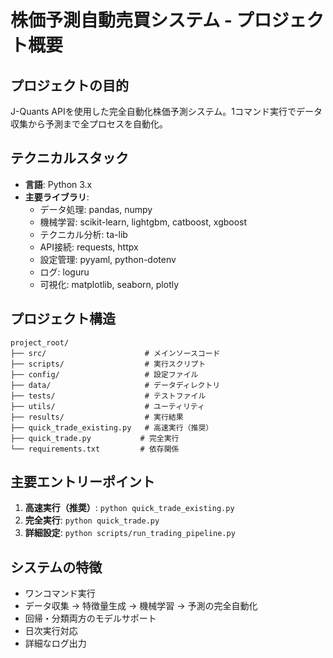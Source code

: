 # 株価予測自動売買システム - プロジェクト概要

## プロジェクトの目的
J-Quants APIを使用した完全自動化株価予測システム。1コマンド実行でデータ収集から予測まで全プロセスを自動化。

## テクニカルスタック
- **言語**: Python 3.x
- **主要ライブラリ**:
  - データ処理: pandas, numpy
  - 機械学習: scikit-learn, lightgbm, catboost, xgboost
  - テクニカル分析: ta-lib
  - API接続: requests, httpx
  - 設定管理: pyyaml, python-dotenv
  - ログ: loguru
  - 可視化: matplotlib, seaborn, plotly

## プロジェクト構造
```
project_root/
├── src/                      # メインソースコード
├── scripts/                  # 実行スクリプト
├── config/                   # 設定ファイル
├── data/                     # データディレクトリ
├── tests/                    # テストファイル
├── utils/                    # ユーティリティ
├── results/                  # 実行結果
├── quick_trade_existing.py   # 高速実行（推奨）
├── quick_trade.py           # 完全実行
└── requirements.txt         # 依存関係
```

## 主要エントリーポイント
1. **高速実行（推奨）**: `python quick_trade_existing.py`
2. **完全実行**: `python quick_trade.py`
3. **詳細設定**: `python scripts/run_trading_pipeline.py`

## システムの特徴
- ワンコマンド実行
- データ収集 → 特徴量生成 → 機械学習 → 予測の完全自動化
- 回帰・分類両方のモデルサポート
- 日次実行対応
- 詳細なログ出力
